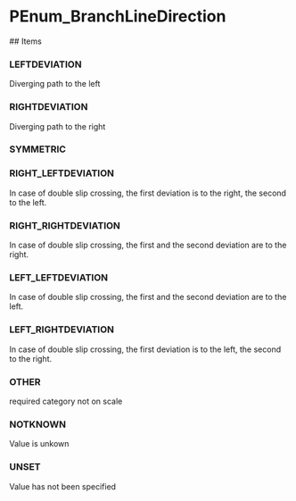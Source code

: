 # PEnum_BranchLineDirection

<!-- end of definition -->## Items

### LEFTDEVIATION
Diverging path to the left

### RIGHTDEVIATION
Diverging path to the right

### SYMMETRIC


### RIGHT_LEFTDEVIATION
In case of double slip crossing, the first deviation is to the right, the second to the left.

### RIGHT_RIGHTDEVIATION
In case of double slip crossing, the first and the second deviation are to the right.

### LEFT_LEFTDEVIATION
In case of double slip crossing, the first and the second deviation are to the left.

### LEFT_RIGHTDEVIATION
In case of double slip crossing, the first deviation is to the left, the second to the right.

### OTHER
required category not on scale

### NOTKNOWN
Value is unkown

### UNSET
Value has not been specified
